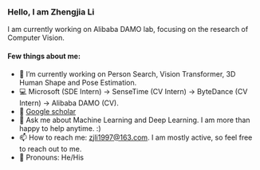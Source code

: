 ### Hello, I am Zhengjia Li

I am currently working on Alibaba DAMO lab, focusing on the research of Computer Vision.

#### Few things about me:
- 🔭 I’m currently working on Person Search, Vision Transformer, 3D Human Shape and Pose Estimation.
- 💻 Microsoft (SDE Intern) -> SenseTime (CV Intern) -> ByteDance (CV Intern) -> Alibaba DAMO (CV).
- 📜 [Google scholar](https://scholar.google.com/citations?user=4IrHkXkAAAAJ&hl=zh-CN&oi=sra)
- 💬 Ask me about Machine Learning and Deep Learning. I am more than happy to help anytime. :)
- 📫 How to reach me: zjli1997@163.com. I am mostly active, so feel free to reach out to me.
- 👨 Pronouns: He/His
